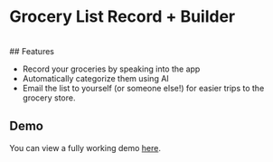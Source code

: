 <h1>Grocery List Record + Builder</h1>
<br/>
## Features

- Record your groceries by speaking into the app
- Automatically categorize them using AI
- Email the list to yourself (or someone else!) for easier trips to the grocery store.

## Demo

You can view a fully working demo [here](https://www.loom.com/share/b8fd2038afb446749df8c2237211a959).
